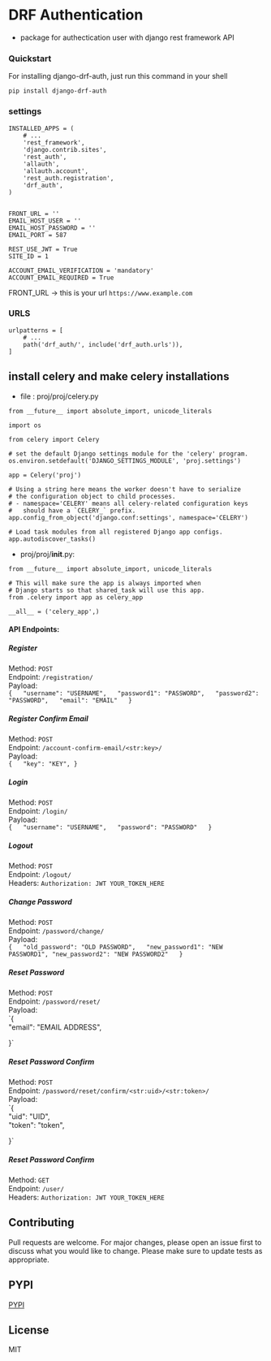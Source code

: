 # DRF Authentication

- package for authectication user with django rest framework API

### Quickstart
For installing django-drf-auth, just run this command in your shell

```
pip install django-drf-auth
```

### settings
```
INSTALLED_APPS = (
    # ...
    'rest_framework',
    'django.contrib.sites',
    'rest_auth',
    'allauth',
    'allauth.account',
    'rest_auth.registration',
    'drf_auth',
)


FRONT_URL = '' 
EMAIL_HOST_USER = '' 
EMAIL_HOST_PASSWORD = '' 
EMAIL_PORT = 587 

REST_USE_JWT = True
SITE_ID = 1

ACCOUNT_EMAIL_VERIFICATION = 'mandatory'
ACCOUNT_EMAIL_REQUIRED = True

```
FRONT_URL -> this is your url `` https://www.example.com ``


### URLS

```
urlpatterns = [
    # ...
    path('drf_auth/', include('drf_auth.urls')),
]
```


## install celery and make celery installations 
- file : proj/proj/celery.py
```
from __future__ import absolute_import, unicode_literals

import os

from celery import Celery

# set the default Django settings module for the 'celery' program.
os.environ.setdefault('DJANGO_SETTINGS_MODULE', 'proj.settings')

app = Celery('proj')

# Using a string here means the worker doesn't have to serialize
# the configuration object to child processes.
# - namespace='CELERY' means all celery-related configuration keys
#   should have a `CELERY_` prefix.
app.config_from_object('django.conf:settings', namespace='CELERY')

# Load task modules from all registered Django app configs.
app.autodiscover_tasks()
```
- proj/proj/__init__.py:

```
from __future__ import absolute_import, unicode_literals

# This will make sure the app is always imported when
# Django starts so that shared_task will use this app.
from .celery import app as celery_app

__all__ = ('celery_app',)
```



#### API Endpoints: 

##### Register
Method: `POST`  
Endpoint: `/registration/`  
Payload:  
`{  
    "username": "USERNAME",  
    "password1": "PASSWORD",  
    "password2": "PASSWORD",  
    "email": "EMAIL"  
}`

##### Register Confirm Email
Method: `POST`  
Endpoint: `/account-confirm-email/<str:key>/`  
Payload:  
`{  
    "key": "KEY",
}`


##### Login
Method: `POST`  
Endpoint: `/login/`  
Payload:  
`{  
    "username": "USERNAME",  
    "password": "PASSWORD"  
}`

##### Logout
Method: `POST`  
Endpoint: `/logout/`  
Headers: `Authorization: JWT YOUR_TOKEN_HERE`  

##### Change Password
Method: `POST`  
Endpoint: `/password/change/`  
Payload:  
`{  
    "old_password": "OLD PASSWORD",  
    "new_password1": "NEW PASSWORD1",
    "new_password2": "NEW PASSWORD2"  
}`

##### Reset Password
Method: `POST`  
Endpoint: `/password/reset/`  
Payload:  
`{  
    "email": "EMAIL ADDRESS",  

}`

##### Reset Password Confirm
Method: `POST`  
Endpoint: `/password/reset/confirm/<str:uid>/<str:token>/`  
Payload:  
`{  
    "uid": "UID",  
    "token": "token",  

}`

##### Reset Password Confirm
Method: `GET`  
Endpoint: `/user/`  
Headers: `Authorization: JWT YOUR_TOKEN_HERE`  


## Contributing
Pull requests are welcome. For major changes, please open an issue first to discuss what you would like to change.
Please make sure to update tests as appropriate.

## PYPI

[PYPI](https://pypi.org/project/django-drf-auth/0.1/)


## License
MIT
